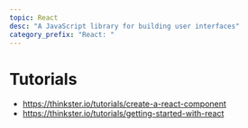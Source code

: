 ```yaml
---
topic: React
desc: "A JavaScript library for building user interfaces"
category_prefix: "React: "
---
```


# Tutorials

* <https://thinkster.io/tutorials/create-a-react-component>
* <https://thinkster.io/tutorials/getting-started-with-react>
